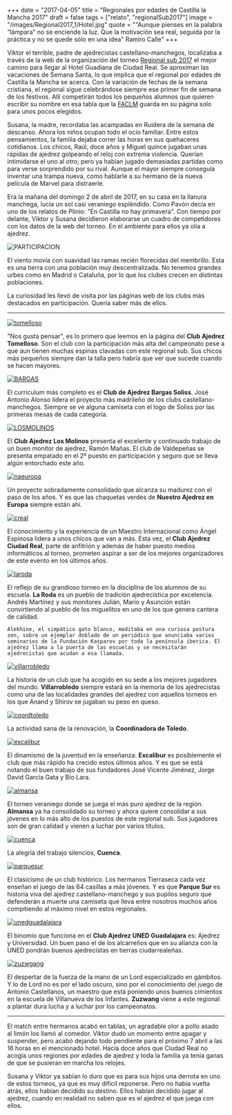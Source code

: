 +++
date = "2017-04-05"
title = "Regionales por edades de Castilla la Mancha 2017"
draft = false
tags = ["relato", "regionalSub2017"]
image = "/images/Regional2017_1/Hotel.jpg"
quote = "\"Aunque pienses en la palabra “lámpara” no se enciende la luz. Que la motivación sea real, seguida por la práctica y no se quede sólo en una idea\" Ramiro Calle"
+++

Víktor el terrible, padre de ajedrecistas castellano-manchegos, localizaba a través de la web de la organización del torneo [Regional sub 2017](http://regional-por-edades-clm-201789.webnode.es/) el mejor camino para llegar al Hotel Guadiana de Ciudad Real. Se aproximan las vacaciones de Semana Santa, lo que implica que el regional por edades de Castilla la Mancha se acerca. Con la variación de fechas de la semana cristiana, el regional sigue celebrándose siempre ese primer fin de semana de los festivos. Allí competirán todos los pequeños alumnos que quieren escribir su nombre en esa tabla que la [FACLM](http://www.faclm.org/) guarda en su página solo para unos pocos elegidos.

Susana, la madre, recordaba las acampadas en Ruidera de la semana de descanso. Ahora los niños ocupan todo el ocio familiar. Entre estos pensamientos, la familia dejaba correr las horas en sus quehaceres cotidianos. Los chicos, Raúl, doce años y Miguel quince jugaban unas rápidas de ajedrez golpeando el reloj con extrema violencia. Querían intimidarse el uno al otro; pero ya habían jugado demasiadas partidas como para verse sorprendido por su rival. Aunque el mayor siempre conseguía inventar una trampa nueva, como hablarle a su hermano de la nueva película de Marvel para distraerle. 

Era la mañana del domingo 2 de abril de 2017, en su casa en la llanura manchega, lucía un sol casi veraniego espléndido. Como Pavón decía en uno de los relatos de Plinio: "En Castilla no hay primavera". Con tiempo por delante, Viktor y Susana decidieron elaborarse un cuadro de competidores con los datos de la web del torneo. En el ambiente para ellos ya olía a ajedrez.

![PARTICIPACION](/images/Regional2017_1/participacion.jpg)

El viento movía con suavidad las ramas recién florecidas del membrillo. Esta es una tierra con una población muy descentralizada. No tenemos grandes urbes como en Madrid o Cataluña, por lo que los clubes crecen en distintas poblaciones.
 
La curiosidad les llevó de visita por las páginas web de los clubs más destacados en participación. Quería saber más de ellos.

- - - -

[![tomelloso](/images/Regional2017_1/tomelloso.jpg)](http://www.ajedreztomelloso.com/)

"Nos gusta pensar", es lo primero que leemos en la página del __Club Ajedrez Tomelloso__. Son el club con la participación más alta del campeonato pese a que aun tienen muchas espinas clavadas con este regional sub. Sus chicos más pequeños siempre dan la talla pero habría que ver que sucede cuando se hacen mayores.

[![BARGAS](/images/Regional2017_1/bargas.jpg)](http://ajedrezbargas.blogspot.com.es/)

El curriculum más completo es el __Club de Ajedrez Bargas Soliss__. José Antonio Alonso lidera el proyecto más madrileño de los clubs castellano-manchegos. Siempre se ve alguna camiseta con el logo de Soliss por las primeras mesas de cada categoría.

[![LOSMOLINOS](/images/Regional2017_1/LosMolinos.jpg)](http://ajedrezvaldepenas.blogspot.com.es/)

El __Club Ajedrez Los Molinos__ presenta el excelente y continuado trabajo de un buen monitor de ajedrez, Ramón Mañas. El club de Valdepeñas se presenta empatado en el 2º puesto en participación y seguro que se lleva algún entorchado este año.

[![naeuropa](/images/Regional2017_1/NAEuropa.jpg)](http://www.nuestroajedrezeneuropa.com/)

Un proyecto sobradamente consolidado que alcanza su madurez con el paso de los años. Y es que las chaquetas verdes de __Nuestro Ajedrez en Europa__ siempre están ahí.

[![creal](/images/Regional2017_1/creal.jpg)](http://ajedrezciudadreal.es/)

El conocimiento y la experiencia de un Maestro Internacional como Ángel Espinosa lidera a unos chicos que van a más. Esta vez, el __Club Ajedrez Ciudad Real__, parte de anfitrión y además de haber puesto medios informáticos al torneo, prometen aspirar a ser de los mejores organizadores de este evento en los últimos años.

[![laroda](/images/Regional2017_1/laroda.jpg)](http://www.ajedrezlaroda.com/)

El reflejo de su grandioso torneo en la disciplina de los alumnos de su escuela. __La Roda__ es un pueblo de tradición ajedrecística por excelencia. Andrés Martínez y sus monitores Julián, Mario y Asunción están convirtiendo al pueblo de los miguelitos en uno de los que genera cantera de calidad.


    Alekhine, el simpático gato blanco, meditaba en una curiosa postura zen, sobre un ejemplar doblado de un periódico que anunciaba varios seminarios de la Fundación Kasparov por toda la península iberica. El ajedrez llama a la puerta de las escuelas y se necesitarán ajedrecistas que acudan a esa llamada.


[![villarrobledo](/images/Regional2017_1/Villarrobledo.jpg)](http://www.ajedrezenvillarrobledo.es/)

La historia de un club que ha acogido en su sede a los mejores jugadores del mundo. __Villarrobledo__ siempre estará en la memoria de los ajedrecistas como una de las localidades grandes del ajedrez con aquellos torneos en los que Anand y Shirov se jugaban su peso en queso.

[![coordtoledo](/images/Regional2017_1/coordtoledo.jpg)](http://ajedreztoledo.blogspot.com.es/)

La actividad sana de la renovación, la __Coordinadora de Toledo__.

[![excalibur](/images/Regional2017_1/excalibur.jpg)](http://www.ajedrezexcalibur.com/)

El dinamismo de la juventud en la enseñanza. __Excalibur__ es posiblemente el club que más rápido ha crecido estos últimos años. Y es que se está notando el buen trabajo de sus fundadores José Vicente Jiménez, Jorge David García Gata y Bío Lara.

[![almansa](/images/Regional2017_1/almansa.jpg)](http://clubajedrez.usuarios.tvalmansa.com/)

El torneo veraniego donde se juega el más puro ajedrez de la región. __Almansa__ ya ha consolidado su torneo y ahora quiere consolidar a sus jóvenes en lo más alto de los puestos de este regional sub. Sus jugadores son de gran calidad y vienen a luchar por varios títulos.

[![cuenca](/images/Regional2017_1/cuenca.jpg)](http://www.ajedrezcuenca.es/)

La alegría del trabajo silencios, __Cuenca__.

[![parquesur](/images/Regional2017_1/parquesur.jpg)](http://www.ajedrezparquesuralbacete.es/)

El clasicismo de un club histórico. Los hermanos Tierraseca cada vez enseñan el juego de las 64 casillas a más jóvenes. Y es que __Parque Sur__ es historia viva del ajedrez castellano-manchego y sus pupilos seguro que defenderán a muerte una camiseta que lleva entre nosotros muchos años compitiendo al máximo nivel en estos regionales.

[![unedguadalajara](/images/Regional2017_1/unedguadalajara.jpg)](http://www.ajedrezguadalajara.es/)

El binomio que funciona en el __Club Ajedrez UNED Guadalajara__ es: Ajedrez y Universidad. Un buen paso el de los alcarreños que en su alianza con la UNED pondrán buenos ajedrecístas en tierras ciudarrealeñas.

[![zuzwgang](/images/Regional2017_1/zuzwgang.jpg)](http://www.zugzwang.es/)

El despertar de la fuerza de la mano de un Lord especializado en gámbitos. Y lo de Lord no es por el lado oscuro, sino por el conocimiento del juego de Antonio Castellanos, un maestro que está poniendo unos buenos cimientos en la escuela de Villanueva de los Infantes. __Zuzwang__ viene a este regional a plantar dura lucha y a luchar por los campeonatos.

- - - -

El match entre hermanos acabó en tablas, un agradable olor a pollo asado al limón los llamó al comedor. Viktor dudó un momento entre apagar y suspender, pero acabó dejando todo pendiente para el próximo 7 abril a las 16 horas en el mencionado hotel. Hacía doce años que Ciudad Real no acogía unos regiones por edades de ajedrez y toda la familia ya tenía ganas de que se pusieran en marcha los relojes. 

Susana y Viktor ya sabían lo duro que es para sus hijos una derrota en uno de estos torneos, ya que es muy difícil reponerse. Pero no había vuelta atrás, ellos habían decidido su destino. Ellos habían decidido jugar al ajedrez, cuando en realidad no saben que es el ajedrez el que juega con ellos.










